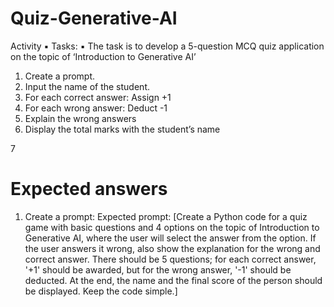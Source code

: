 # Quiz-Generative-AI
Activity
▪ Tasks:
▪ The task is to develop a 5-question MCQ quiz application on the
topic of ‘Introduction to Generative AI’
1. Create a prompt.
2. Input the name of the student.
3. For each correct answer: Assign +1
4. For each wrong answer: Deduct -1
5. Explain the wrong answers
6. Display the total marks with the student’s name

7

# Expected answers
1. Create a prompt:
Expected prompt: [Create a Python code for a quiz game with basic questions
and 4 options on the topic of Introduction to Generative AI, where the user will
select the answer from the option. If the user answers it wrong, also show the
explanation for the wrong and correct answer. There should be 5 questions; for
each correct answer, '+1' should be awarded, but for the wrong answer, '-1' should
be deducted. At the end, the name and the final score of the person should be
displayed. Keep the code simple.]
